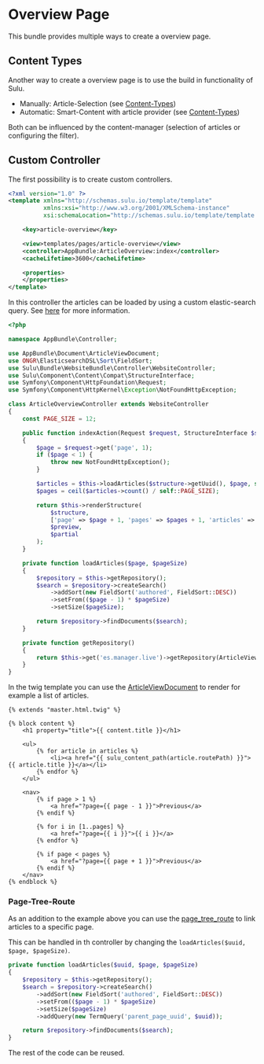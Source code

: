 # Overview Page

This bundle provides multiple ways to create a overview page.

## Content Types

Another way to create a overview page is to use the build in functionality of Sulu.

* Manually: Article-Selection (see [Content-Types](content-types.md#article-selection))
* Automatic: Smart-Content with article provider (see [Content-Types](content-types.md#smart-content))

Both can be influenced by the content-manager (selection of articles or configuring the filter).

## Custom Controller

The first possibility is to create custom controllers.

```xml
<?xml version="1.0" ?>
<template xmlns="http://schemas.sulu.io/template/template"
          xmlns:xsi="http://www.w3.org/2001/XMLSchema-instance"
          xsi:schemaLocation="http://schemas.sulu.io/template/template http://schemas.sulu.io/template/template-1.0.xsd">

    <key>article-overview</key>

    <view>templates/pages/article-overview</view>
    <controller>AppBundle:ArticleOverview:index</controller>
    <cacheLifetime>3600</cacheLifetime>

    <properties>
    </properties>
</template>
```

In this controller the articles can be loaded by using a custom elastic-search query.
See [here](http://docs.ongr.io/ElasticsearchDSL/HowTo/HowToSearch) for more information.

```php
<?php

namespace AppBundle\Controller;

use AppBundle\Document\ArticleViewDocument;
use ONGR\ElasticsearchDSL\Sort\FieldSort;
use Sulu\Bundle\WebsiteBundle\Controller\WebsiteController;
use Sulu\Component\Content\Compat\StructureInterface;
use Symfony\Component\HttpFoundation\Request;
use Symfony\Component\HttpKernel\Exception\NotFoundHttpException;

class ArticleOverviewController extends WebsiteController
{
    const PAGE_SIZE = 12;

    public function indexAction(Request $request, StructureInterface $structure, $preview = false, $partial = false)
    {
        $page = $request->get('page', 1);
        if ($page < 1) {
            throw new NotFoundHttpException();
        }

        $articles = $this->loadArticles($structure->getUuid(), $page, self::PAGE_SIZE, $request->getLocale());
        $pages = ceil($articles->count() / self::PAGE_SIZE);

        return $this->renderStructure(
            $structure,
            ['page' => $page + 1, 'pages' => $pages + 1, 'articles' => $articles],
            $preview,
            $partial
        );
    }

    private function loadArticles($page, $pageSize)
    {
        $repository = $this->getRepository();
        $search = $repository->createSearch()
            ->addSort(new FieldSort('authored', FieldSort::DESC))
            ->setFrom(($page - 1) * $pageSize)
            ->setSize($pageSize);

        return $repository->findDocuments($search);
    }

    private function getRepository()
    {
        return $this->get('es.manager.live')->getRepository(ArticleViewDocument::class);
    }
}
```

In the twig template you can use the [ArticleViewDocument](article-view-document.md) to render for example a list of
articles.

```twig
{% extends "master.html.twig" %}

{% block content %}
    <h1 property="title">{{ content.title }}</h1>

    <ul>
        {% for article in articles %}
            <li><a href="{{ sulu_content_path(article.routePath) }}">{{ article.title }}</a></li>
        {% endfor %}
    </ul>

    <nav>
        {% if page > 1 %}
            <a href="?page={{ page - 1 }}">Previous</a>
        {% endif %}

        {% for i in [1..pages] %}
            <a href="?page={{ i }}">{{ i }}</a>
        {% endfor %}

        {% if page < pages %}
            <a href="?page={{ page + 1 }}">Previous</a>
        {% endif %}
    </nav>
{% endblock %}
```

### Page-Tree-Route

As an addition to the example above you can use the [page_tree_route](routing.md#page-tree-integration) to link articles
to a specific page.

This can be handled in th controller by changing the `loadArticles($uuid, $page, $pageSize)`.

```php
private function loadArticles($uuid, $page, $pageSize)
{
    $repository = $this->getRepository();
    $search = $repository->createSearch()
        ->addSort(new FieldSort('authored', FieldSort::DESC))
        ->setFrom(($page - 1) * $pageSize)
        ->setSize($pageSize)
        ->addQuery(new TermQuery('parent_page_uuid', $uuid));

    return $repository->findDocuments($search);
}
```

The rest of the code can be reused.
